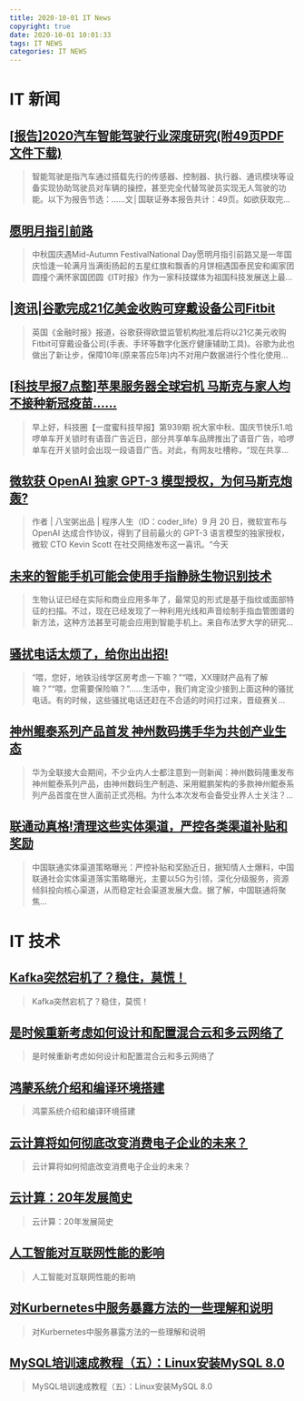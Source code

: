 ```yaml
---
title: 2020-10-01 IT News
copyright: true
date: 2020-10-01 10:01:33
tags: IT NEWS
categories: IT NEWS
---
```

# IT 新闻 
 ## [\[报告\]2020汽车智能驾驶行业深度研究(附49页PDF文件下载)](http://mp.weixin.qq.com/s?src=11&timestamp=1601515804&ver=2617&signature=hJrO3E1JVlqUhcnKVIbQaBcNHZJfdBekMrsi9tP83bc2209x1ShDGpYVJfe*ZQG9BmWQL53bfDasVofsi*lUVevA08jFNCmYmaAVT*GblciNPgYYfaXsDdD47lfrC3Pi&new=1)
 > 智能驾驶是指汽车通过搭载先行的传感器、控制器、执行器、通讯模块等设备实现协助驾驶员对车辆的操控，甚至完全代替驾驶员实现无人驾驶的功能。以下为报告节选：......文│国联证券本报告共计：49页。如欲获取完...
 ## [愿明月指引前路](http://mp.weixin.qq.com/s?src=11&timestamp=1601515804&ver=2617&signature=1qIGxZJOf4fCGy7-xD2pwhJPM34p0wnMd02y18qUtDNLlF0TQKXKQtSIAp9f*QQqS8-LRp9eF9K2Sx0RLMw*mcD9k4MV21myAd7IzC*D0d3--yGbujN2PDsALc6kjc-J&new=1)
 > 中秋国庆遇Mid-Autumn FestivalNational Day愿明月指引前路又是一年国庆恰逢一轮满月当满街扬起的五星红旗和飘香的月饼相遇国泰民安和阖家团圆撞个满怀家国团圆《IT时报》作为一家科技媒体为祖国科技发展送上最...
 ## [|资讯|谷歌完成21亿美金收购可穿戴设备公司Fitbit](http://mp.weixin.qq.com/s?src=11&timestamp=1601515804&ver=2617&signature=8nR8VGZQsxj*WzM-CjV9qcL-jaKCEYU9YnuoZHhkTGW7jPBqNEmEeWvzerKQfIVu7xN6JKPumNBjWpixLoL0-5ImWDYewEmhlkxCq1D1RuXeC5zYpP5TgpY6J6AITnl0&new=1)
 > 英国《金融时报》报道，谷歌获得欧盟监管机构批准后将以21亿美元收购Fitbit可穿戴设备公司(手表、手环等数字化医疗健康辅助工具)。谷歌为此也做出了新让步，保障10年(原来答应5年)内不对用户数据进行个性化使用...
 ## [\[科技早报7点整\]苹果服务器全球宕机 马斯克与家人均不接种新冠疫苗……](http://mp.weixin.qq.com/s?src=11&timestamp=1601515804&ver=2617&signature=K19KfaNlsOd5M40wKvERO6GfArm-DWX4pG39mtktv8RXMot6Ea3ml*eDTWvVZE3oChdnNr1yq6zXwo015yvghMrFn7ttUsES6HoZmUqZzmyAF4rCNseDACEWcOyK0vsn&new=1)
 > 早上好，科技圈【一度蜜科技早报】第939期 祝大家中秋、国庆节快乐1.哈啰单车开关锁时有语音广告近日，部分共享单车品牌推出了语音广告，哈啰单车在开关锁时会出现一段语音广告。对此，有网友吐槽称，“现在共享...
 ## [微软获 OpenAI 独家 GPT-3 模型授权，为何马斯克炮轰?](http://mp.weixin.qq.com/s?src=11&timestamp=1601515804&ver=2617&signature=UtBGMKLpaC7VJo0dRt-OMXqRFG2JaDcvKNr4cNXCqZI*DOo-cl-I18GytqM5HDo5lV8AlB2QgVPy2awRnaHGE1xdHG2yaHxbz0iMeQV3aU8Y6UMJzXWvKgf*mIVFILV1&new=1)
 > 作者 | 八宝粥出品 | 程序人生（ID：coder_life）9 月 20 日，微软宣布与 OpenAI 达成合作协议，得到了目前最火的 GPT-3 语言模型的独家授权，微软 CTO Kevin Scott 在社交网络发布这一喜讯。“今天
 ## [未来的智能手机可能会使用手指静脉生物识别技术](http://mp.weixin.qq.com/s?src=11&timestamp=1601515804&ver=2617&signature=5-uujTFjzX227P1oLiz3Dyxlu9Dg123rBm3HnKGu9HzPnZLe9TlZYrc9iNgG6sqYEBR5*pK1TI1DoDqGnvxc-826zJDCtys1dYoUDq0Hp3zFB2OvaUeoGhWAKVeyDKhu&new=1)
 > 生物认证已经在实际和商业应用多年了，最常见的形式是基于指纹或面部特征的扫描。不过，现在已经发现了一种利用光线和声音绘制手指血管图谱的新方法，这种方法甚至可能会应用到智能手机上。来自布法罗大学的研究...
 ## [骚扰电话太烦了，给你出出招!](http://mp.weixin.qq.com/s?src=11&timestamp=1601515804&ver=2617&signature=tcTBP8vV4aj*kzlI-66tuZLvWcHksHS4TjTgdgrNDbiNj5QZ2WyBxiIkzqS*PpzIBVHqgQzl2RNkyDOEwpxmwUaQuV9XH3omektJm1dqgSivqOJTGqTcY1d2msTEhgkh&new=1)
 > “喂，您好，地铁沿线学区房考虑一下嘛？”“喂，XX理财产品有了解嘛？”“喂，您需要保险嘛？”......生活中，我们肯定没少接到上面这种的骚扰电话。有的时候，这些骚扰电话还赶在不合适的时间打过来，晋级赛关...
 ## [神州鲲泰系列产品首发 神州数码携手华为共创产业生态](http://mp.weixin.qq.com/s?src=11&timestamp=1601515804&ver=2617&signature=XyIy5whw4F5W3qMIRH4h4FpZBtw-ZwxYWn1mJoY-6BWzAPULKLlt8blX9DrMpYTkaONi5up4izvgzZim6RWW7XzkHud6voLVx-RVBHkvXC9vDDQnqviKslxR10mAdA1O&new=1)
 > 华为全联接大会期间，不少业内人士都注意到一则新闻：神州数码隆重发布神州鲲泰系列产品，由神州数码生产制造、采用鲲鹏架构的多款神州鲲泰系列产品首度在世人面前正式亮相。为什么本次发布会备受业界人士关注？...
 ## [联通动真格!清理这些实体渠道，严控各类渠道补贴和奖励](http://mp.weixin.qq.com/s?src=11&timestamp=1601515804&ver=2617&signature=4WnZhN8CYpmIQ6VxrvYfsV97Ahs69izFUqg1KZz3xcddQwkkjyTbUNtI1-lcmpR92RWIcMh7azmLc5tfBX8RZi69KVvRiS7rpxUAeZqGpJ9jH26Xs6goirxW69WsZTT9&new=1)
 > 中国联通实体渠道策略曝光：严控补贴和奖励近日，据知情人士爆料，中国联通社会实体渠道落实策略曝光，主要以5G为引领，深化分级服务，资源倾斜投向核心渠道，从而稳定社会渠道发展大盘。据了解，中国联通将聚焦...
# IT 技术 
 ## [Kafka突然宕机了？稳住，莫慌！](http://developer.51cto.com/art/202009/627671.htm)
 > Kafka突然宕机了？稳住，莫慌！
 ## [是时候重新考虑如何设计和配置混合云和多云网络了](http://cloud.51cto.com/art/202009/627611.htm)
 > 是时候重新考虑如何设计和配置混合云和多云网络了
 ## [鸿蒙系统介绍和编译环境搭建](http://os.51cto.com/art/202009/627665.htm)
 > 鸿蒙系统介绍和编译环境搭建
 ## [云计算将如何彻底改变消费电子企业的未来？](http://cloud.51cto.com/art/202009/627612.htm)
 > 云计算将如何彻底改变消费电子企业的未来？
 ## [云计算：20年发展简史](http://cloud.51cto.com/art/202009/627606.htm)
 > 云计算：20年发展简史
 ## [人工智能对互联网性能的影响](http://ai.51cto.com/art/202009/627592.htm)
 > 人工智能对互联网性能的影响
 ## [对Kurbernetes中服务暴露方法的一些理解和说明](http://developer.51cto.com/art/202009/627599.htm)
 > 对Kurbernetes中服务暴露方法的一些理解和说明
 ## [MySQL培训速成教程（五）：Linux安装MySQL 8.0](http://fellow.51cto.com/art/202007/622199.htm?qd=51ctojrzd)
 > MySQL培训速成教程（五）：Linux安装MySQL 8.0

    